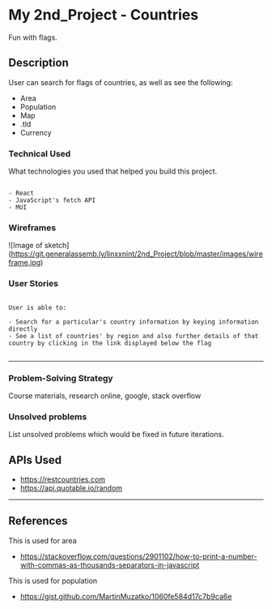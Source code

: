 ﻿
# My 2nd_Project - Countries

Fun with flags.

## Description

User can search for flags of countries, as well as see the following: 

- Area 
- Population 
- Map
- .tld
- Currency

### Technical Used
What technologies you used that helped you build this project. 

```

- React
- JavaScript's fetch API
- MUI

```

### Wireframes


![Image of sketch]
(https://git.generalassemb.ly/linxxnint/2nd_Project/blob/master/images/wireframe.jpg)

### User Stories


```

User is able to:

- Search for a particular's country information by keying information directly
- See a list of countries' by region and also further details of that country by clicking in the link displayed below the flag


```

---


### Problem-Solving Strategy

Course materials, research online, google, stack overflow

### Unsolved problems

List unsolved problems which would be fixed in future iterations.


## APIs Used

- https://restcountries.com
- https://api.quotable.io/random



---

 ## References

This is used for area

 - https://stackoverflow.com/questions/2901102/how-to-print-a-number-with-commas-as-thousands-separators-in-javascript 


This is used for population

- https://gist.github.com/MartinMuzatko/1060fe584d17c7b9ca6e
